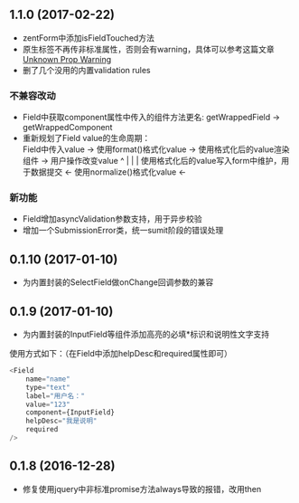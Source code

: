 ## 1.1.0 (2017-02-22)

* zentForm中添加isFieldTouched方法
* 原生标签不再传非标准属性，否则会有warning，具体可以参考这篇文章 [Unknown Prop Warning](https://facebook.github.io/react/warnings/unknown-prop.html)
* 删了几个没用的内置validation rules

### 不兼容改动
* Field中获取component属性中传入的组件方法更名: getWrappedField -> getWrappedComponent
* 重新规划了Field value的生命周期：  
	Field中传入value -> 使用format()格式化value -> 使用格式化后的value渲染组件 -> 用户操作改变value
						^													|
						|													|
     使用格式化后的value写入form中维护，用于数据提交 <- 使用normalize()格式化value <- 

### 新功能
* Field增加asyncValidation参数支持，用于异步校验
* 增加一个SubmissionError类，统一sumit阶段的错误处理

## 0.1.10 (2017-01-10)

* 为内置封装的SelectField做onChange回调参数的兼容

## 0.1.9 (2017-01-10)

* 为内置封装的InputField等组件添加高亮的必填*标识和说明性文字支持

使用方式如下：（在Field中添加helpDesc和required属性即可）

```js
<Field
    name="name"
    type="text"
    label="用户名："
    value="123"
    component={InputField}
    helpDesc="我是说明"
    required
/>
```

## 0.1.8 (2016-12-28)

* 修复使用jquery中非标准promise方法always导致的报错，改用then 

